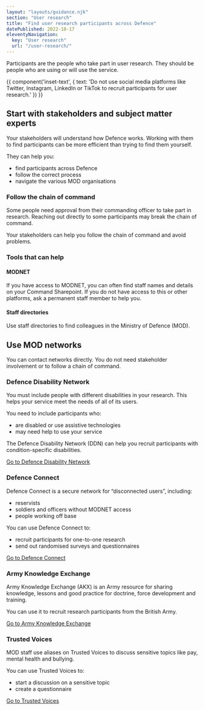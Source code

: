 ```yaml
---
layout: "layouts/guidance.njk"
section: "User research"
title: "Find user research participants across Defence"
datePublished: 2022-10-17
eleventyNavigation:
  key: "User research"
  url: "/user-research/"
---
```


Participants are the people who take part in user research. They should be people who are using or will use the service.

{{ component('inset-text', {
  text: 'Do not use social media platforms like Twitter, Instagram, LinkedIn or TikTok to recruit participants for user research.'
}) }}

## Start with stakeholders and subject matter experts

Your stakeholders will understand how Defence works. Working with them to find participants can be more efficient than trying to find them yourself.

They can help you:

- find participants across Defence
- follow the correct process
- navigate the various MOD organisations

### Follow the chain of command

Some people need approval from their commanding officer to take part in research. Reaching out directly to some participants may break the chain of command.

Your stakeholders can help you follow the chain of command and avoid problems.

### Tools that can help

#### MODNET

If you have access to MODNET, you can often find staff names and details on your Command Sharepoint. If you do not have access to this or other platforms, ask a permanent staff member to help you.

#### Staff directories

Use staff directories to find colleagues in the Ministry of Defence (MOD).

## Use MOD networks

You can contact networks directly. You do not need stakeholder involvement or to follow a chain of command.

### Defence Disability Network

You must include people with different disabilities in your research. This helps your service meet the needs of all of its users.

You need to include participants who:

- are disabled or use assistive technologies
- may need help to use your service

The Defence Disability Network (DDN) can help you recruit participants with condition-specific disabilities.

[Go to Defence Disability Network](https://www.gov.uk)

### Defence Connect

Defence Connect is a secure network for “disconnected users”, including:

- reservists
- soldiers and officers without MODNET access
- people working off base

You can use Defence Connect to:

- recruit participants for one-to-one research
- send out randomised surveys and questionnaires

[Go to Defence Connect](https://www.army.mod.uk/digital-communications/defence-connect-guidance)

### Army Knowledge Exchange

Army Knowledge Exchange (AKX) is an Army resource for sharing knowledge, lessons and good practice for doctrine, force development and training.

You can use it to recruit research participants from the British Army.

[Go to Army Knowledge Exchange](https://www.army.mod.uk/deployments/army-knowledge-exchange)

### Trusted Voices

MOD staff use aliases on Trusted Voices to discuss sensitive topics like pay, mental health and bullying.

You can use Trusted Voices to:

- start a discussion on a sensitive topic
- create a questionnaire

[Go to Trusted Voices](https://www.army.mod.uk)
